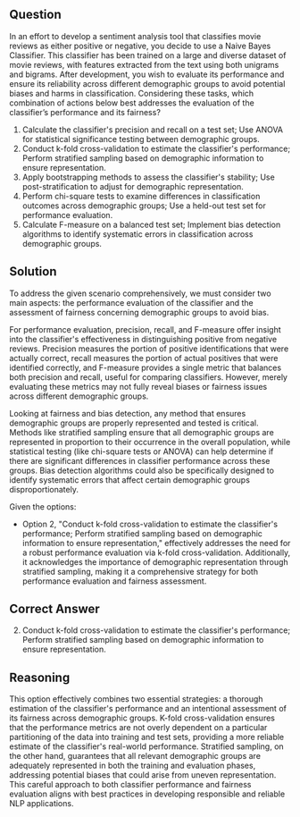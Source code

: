 ## Question
In an effort to develop a sentiment analysis tool that classifies movie reviews as either positive or negative, you decide to use a Naive Bayes Classifier. This classifier has been trained on a large and diverse dataset of movie reviews, with features extracted from the text using both unigrams and bigrams. After development, you wish to evaluate its performance and ensure its reliability across different demographic groups to avoid potential biases and harms in classification. Considering these tasks, which combination of actions below best addresses the evaluation of the classifier’s performance and its fairness?

1. Calculate the classifier's precision and recall on a test set; Use ANOVA for statistical significance testing between demographic groups.
2. Conduct k-fold cross-validation to estimate the classifier's performance; Perform stratified sampling based on demographic information to ensure representation.
3. Apply bootstrapping methods to assess the classifier's stability; Use post-stratification to adjust for demographic representation.
4. Perform chi-square tests to examine differences in classification outcomes across demographic groups; Use a held-out test set for performance evaluation.
5. Calculate F-measure on a balanced test set; Implement bias detection algorithms to identify systematic errors in classification across demographic groups.

## Solution

To address the given scenario comprehensively, we must consider two main aspects: the performance evaluation of the classifier and the assessment of fairness concerning demographic groups to avoid bias. 

For performance evaluation, precision, recall, and F-measure offer insight into the classifier's effectiveness in distinguishing positive from negative reviews. Precision measures the portion of positive identifications that were actually correct, recall measures the portion of actual positives that were identified correctly, and F-measure provides a single metric that balances both precision and recall, useful for comparing classifiers. However, merely evaluating these metrics may not fully reveal biases or fairness issues across different demographic groups.

Looking at fairness and bias detection, any method that ensures demographic groups are properly represented and tested is critical. Methods like stratified sampling ensure that all demographic groups are represented in proportion to their occurrence in the overall population, while statistical testing (like chi-square tests or ANOVA) can help determine if there are significant differences in classifier performance across these groups. Bias detection algorithms could also be specifically designed to identify systematic errors that affect certain demographic groups disproportionately.

Given the options:

- Option 2, "Conduct k-fold cross-validation to estimate the classifier's performance; Perform stratified sampling based on demographic information to ensure representation," effectively addresses the need for a robust performance evaluation via k-fold cross-validation. Additionally, it acknowledges the importance of demographic representation through stratified sampling, making it a comprehensive strategy for both performance evaluation and fairness assessment.

## Correct Answer

2. Conduct k-fold cross-validation to estimate the classifier's performance; Perform stratified sampling based on demographic information to ensure representation.

## Reasoning

This option effectively combines two essential strategies: a thorough estimation of the classifier's performance and an intentional assessment of its fairness across demographic groups. K-fold cross-validation ensures that the performance metrics are not overly dependent on a particular partitioning of the data into training and test sets, providing a more reliable estimate of the classifier's real-world performance. Stratified sampling, on the other hand, guarantees that all relevant demographic groups are adequately represented in both the training and evaluation phases, addressing potential biases that could arise from uneven representation. This careful approach to both classifier performance and fairness evaluation aligns with best practices in developing responsible and reliable NLP applications.